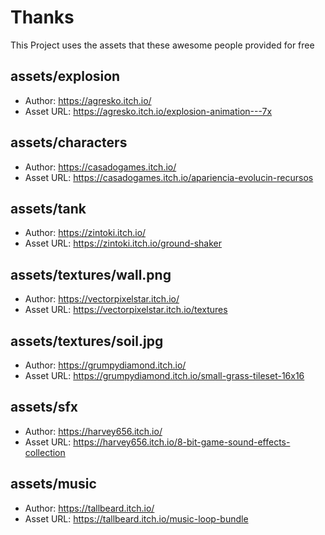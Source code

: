 # Thanks

This Project uses the assets that these awesome people provided for free


## assets/**explosion**
- Author: https://agresko.itch.io/
- Asset URL: https://agresko.itch.io/explosion-animation---7x

## assets/**characters**
- Author: https://casadogames.itch.io/
- Asset URL: https://casadogames.itch.io/apariencia-evolucin-recursos

## assets/**tank**
- Author: https://zintoki.itch.io/
- Asset URL: https://zintoki.itch.io/ground-shaker

## assets/textures/**wall.png**
- Author: https://vectorpixelstar.itch.io/
- Asset URL: https://vectorpixelstar.itch.io/textures

## assets/textures/**soil.jpg**
- Author: https://grumpydiamond.itch.io/
- Asset URL: https://grumpydiamond.itch.io/small-grass-tileset-16x16

## assets/**sfx**
- Author: https://harvey656.itch.io/
- Asset URL: https://harvey656.itch.io/8-bit-game-sound-effects-collection

## assets/**music**
- Author: https://tallbeard.itch.io/
- Asset URL: https://tallbeard.itch.io/music-loop-bundle
